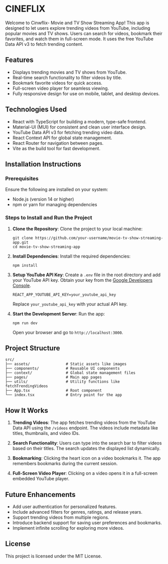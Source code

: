 # CINEFLIX

Welcome to Cinwflix- Movie and TV Show Streaming App! This app is designed to let users explore trending videos from YouTube, including popular movies and TV shows. Users can search for videos, bookmark their favorites, and watch them in full-screen mode. It uses the free YouTube Data API v3 to fetch trending content.

## Features

- Displays trending movies and TV shows from YouTube.
- Real-time search functionality to filter videos by title.
- Bookmark favorite videos for quick access.
- Full-screen video player for seamless viewing.
- Fully responsive design for use on mobile, tablet, and desktop devices.

## Technologies Used

- React with TypeScript for building a modern, type-safe frontend.
- Material-UI (MUI) for consistent and clean user interface design.
- YouTube Data API v3 for fetching trending video data.
- React Context API for global state management.
- React Router for navigation between pages.
- Vite as the build tool for fast development.

## Installation Instructions

### Prerequisites

Ensure the following are installed on your system:
- Node.js (version 14 or higher)
- npm or yarn for managing dependencies

### Steps to Install and Run the Project

1. **Clone the Repository**:
   Clone the project to your local machine:
   ```
   git clone https://github.com/your-username/movie-tv-show-streaming-app.git
   cd movie-tv-show-streaming-app
   ```

2. **Install Dependencies**:
   Install the required dependencies:
   ```
   npm install
   ```

3. **Setup YouTube API Key**:
   Create a `.env` file in the root directory and add your YouTube API key. Obtain your key from the [Google Developers Console](https://console.developers.google.com/).
   ```
   REACT_APP_YOUTUBE_API_KEY=your_youtube_api_key
   ```
   Replace `your_youtube_api_key` with your actual API key.

4. **Start the Development Server**:
   Run the app:
   ```
   npm run dev
   ```
   Open your browser and go to `http://localhost:3000`.

## Project Structure

```
src/
├── assets/                # Static assets like images
├── components/            # Reusable UI components
├── context/               # Global state management files
├── pages/                 # Main app pages
├── utils/                 # Utility functions like fetchTrendingVideos
├── App.tsx                # Root component
└── index.tsx              # Entry point for the app
```

## How It Works

1. **Trending Videos**:
   The app fetches trending videos from the YouTube Data API using the `/videos` endpoint. The videos include metadata like titles, thumbnails, and video IDs.

2. **Search Functionality**:
   Users can type into the search bar to filter videos based on their titles. The search updates the displayed list dynamically.

3. **Bookmarking**:
   Clicking the heart icon on a video bookmarks it. The app remembers bookmarks during the current session.

4. **Full-Screen Video Player**:
   Clicking on a video opens it in a full-screen embedded YouTube player.

## Future Enhancements

- Add user authentication for personalized features.
- Include advanced filters for genres, ratings, and release years.
- Support trending videos from multiple regions.
- Introduce backend support for saving user preferences and bookmarks.
- Implement infinite scrolling for exploring more videos.

## License

This project is licensed under the MIT License.

